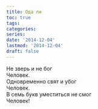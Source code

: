 ```yaml
---
title: Ода ли
toc: true
tags:
categories:
series:
date: '2014-12-04'
lastmod: '2014-12-04'
draft: false
---
```


<!--more-->

Не зверь и не бог \
Человек. \
Одновременно свят и убог \
Человек. \
В семь букв уместиться не смог \
Человек!
